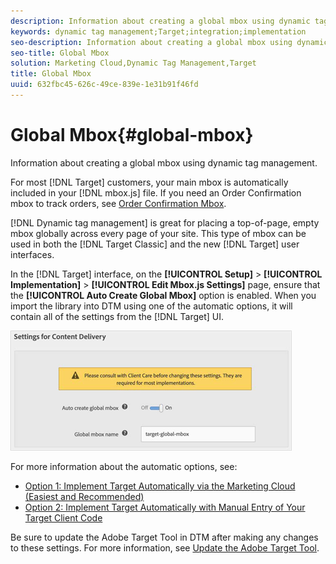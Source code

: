 ```yaml
---
description: Information about creating a global mbox using dynamic tag management.
keywords: dynamic tag management;Target;integration;implementation
seo-description: Information about creating a global mbox using dynamic tag management.
seo-title: Global Mbox
solution: Marketing Cloud,Dynamic Tag Management,Target
title: Global Mbox
uuid: 632fbc45-626c-49ce-839e-1e31b91f46fd
---
```


# Global Mbox{#global-mbox}

Information about creating a global mbox using dynamic tag management.

For most [!DNL Target] customers, your main mbox is automatically included in your [!DNL mbox.js] file. If you need an Order Confirmation mbox to track orders, see [Order Confirmation Mbox](../../../adobe-target-tool/configure-target-tool/mboxes/order-confirmation-mbox.md#concept-b3ff6e1b0df14965bdd16d75a5d92dad).

[!DNL Dynamic tag management] is great for placing a top-of-page, empty mbox globally across every page of your site. This type of mbox can be used in both the [!DNL Target Classic] and the new [!DNL Target] user interfaces.

In the [!DNL Target] interface, on the **[!UICONTROL Setup]** > **[!UICONTROL Implementation]** > **[!UICONTROL Edit Mbox.js Settings]** page, ensure that the **[!UICONTROL Auto Create Global Mbox]** option is enabled. When you import the library into DTM using one of the automatic options, it will contain all of the settings from the [!DNL Target] UI.

![](assets/auto_create_global_mbox.png)

For more information about the automatic options, see:

* [Option 1: Implement Target Automatically via the Marketing Cloud (Easiest and Recommended)](../../../adobe-target-tool/step-1-add-adobe-target-tool/t-implementing-target-automatically-via-marketing-cloud.md#task-03e9936791684888bf6edd9490c3b975) 
* [Option 2: Implement Target Automatically with Manual Entry of Your Target Client Code](../../../adobe-target-tool/step-1-add-adobe-target-tool/t-implementing-target-automatically-client-code.md#task-388935898be843909bc4701aae8fec47)

Be sure to update the Adobe Target Tool in DTM after making any changes to these settings. For more information, see [Update the Adobe Target Tool](../../../adobe-target-tool/update-target-tool.md#concept-4cef117ee3be4be589f03fafdb38eeeb). 
